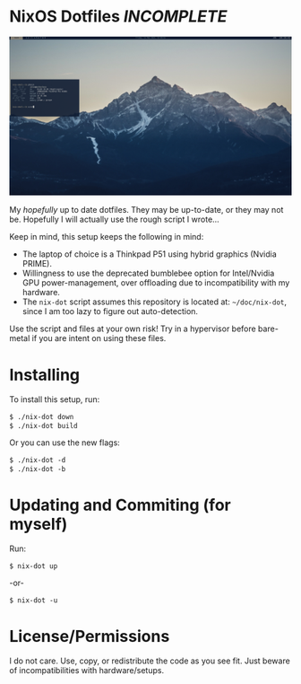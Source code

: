# NixOS Dotfiles *INCOMPLETE*

![Current Rice](./pic/mountain.png)

My *hopefully* up to date dotfiles. They may be up-to-date, or they may not be. Hopefully I will actually use the rough script I wrote...

Keep in mind, this setup keeps the following in mind:

- The laptop of choice is a Thinkpad P51 using hybrid graphics (Nvidia PRIME).
- Willingness to use the deprecated bumblebee option for Intel/Nvidia GPU power-management, over offloading due to incompatibility with my hardware.
- The `nix-dot` script assumes this repository is located at: `~/doc/nix-dot`, since I am too lazy to figure out auto-detection.

Use the script and files at your own risk! Try in a hypervisor before bare-metal if you are intent on using these files.

# Installing

To install this setup, run:

```
$ ./nix-dot down
$ ./nix-dot build
```

Or you can use the new flags:

```
$ ./nix-dot -d
$ ./nix-dot -b
```

# Updating and Commiting (for myself)

Run:

```
$ nix-dot up 
```

-or-

```
$ nix-dot -u
```

# License/Permissions

I do not care. Use, copy, or redistribute the code as you see fit. Just beware of incompatibilities with hardware/setups.
